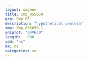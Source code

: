 ```yaml
---
layout: smgene
title: Smp_055650
grp: Smp_05
description: "hypothetical protein"
smp: Smp_055650.1
uniprot: "G4VHJ0"
length:   906
cdd: "ns"
kk: ns
categories: sm
---
```

